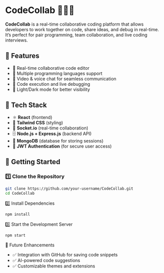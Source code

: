 # CodeCollab 👨‍💻🤝  

**CodeCollab** is a real-time collaborative coding platform that allows developers to work together on code, share ideas, and debug in real-time. It’s perfect for pair programming, team collaboration, and live coding interviews.  

## 🔹 Features  
- 📝 Real-time collaborative code editor  
- 📂 Multiple programming languages support  
- 🎥 Video & voice chat for seamless communication  
- 🚀 Code execution and live debugging  
- 🌙 Light/Dark mode for better visibility  

## 🔧 Tech Stack  
- ⚛️ **React** (frontend)  
- 🎨 **Tailwind CSS** (styling)  
- 🔄 **Socket.io** (real-time collaboration)  
- 🗄 **Node.js + Express.js** (backend API)  
- 💾 **MongoDB** (database for storing sessions)  
- 🔐 **JWT Authentication** (for secure user access)  

## 🚀 Getting Started  

### 1️⃣ Clone the Repository  
```bash
git clone https://github.com/your-username/CodeCollab.git  
cd CodeCollab  
```
2️⃣ Install Dependencies
```bash
npm install  
```
3️⃣ Start the Development Server
```bash
npm start  
```
📡 Future Enhancements
- ✅ Integration with GitHub for saving code snippets
- ✅ AI-powered code suggestions
- ✅ Customizable themes and extensions
